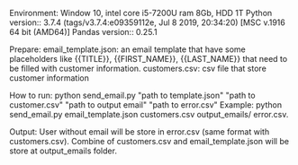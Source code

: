 Environment:
Window 10, intel core i5-7200U ram 8Gb, HDD 1T
Python version:: 3.7.4 (tags/v3.7.4:e09359112e, Jul  8 2019, 20:34:20) [MSC v.1916 64 bit (AMD64)]
Pandas version:: 0.25.1

Prepare:
email_template.json: an email template that have some placeholders like {{TITLE}}, {{FIRST_NAME}}, {{LAST_NAME}} that need to be filled with customer information.
customers.csv: csv file that store customer information 

How to run:
python send_email.py "path to template.json" "path to customer.csv" "path to output email" "path to error.csv"
Example: 
python send_email.py email_template.json customers.csv output_emails/ error.csv.


Output:
User without email will be store in error.csv (same format with customers.csv).
Combine of customers.csv and email_template.json will be store at output_emails folder.
